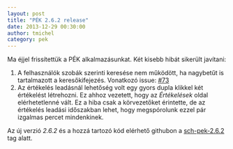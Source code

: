 ```yaml
---
layout: post
title: "PÉK 2.6.2 release"
date: 2013-12-29 00:30:00
author: tmichel
category: pek
---
```


Ma éjjel frissítettük a PÉK alkalmazásunkat. Két kisebb hibát sikerült javítani:

1. A felhasználók szobák szerinti keresése nem működött, ha nagybetűt is tartalmazott a keresőkifejezés. Vonatkozó issue: [#73](https://github.com/kir-dev/korok/issues/73)
2. Az értékelés leadásnál lehetőség volt egy gyors dupla klikkel két értékelést létrehozni. Ez ahhoz vezetett, hogy az _Értékelések_ oldal elérhetetlenné vált. Ez a hiba csak a körvezetőket érintette, de az értékelés leadási időszakban lehet, hogy megspórolunk ezzel pár izgalmas percet mindenkinek.

Az új verzió _2.6.2_ és a hozzá tartozó kód elérhető githubon a [sch-pek-2.6.2](https://github.com/kir-dev/korok/tree/sch-pek-2.6.2) tag alatt.